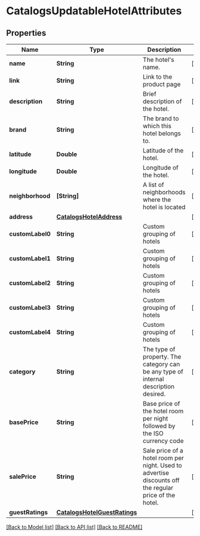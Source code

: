 # CatalogsUpdatableHotelAttributes

## Properties
Name | Type | Description | Notes
------------ | ------------- | ------------- | -------------
**name** | **String** | The hotel&#39;s name. | [optional] 
**link** | **String** | Link to the product page | [optional] 
**description** | **String** | Brief description of the hotel. | [optional] 
**brand** | **String** | The brand to which this hotel belongs to. | [optional] 
**latitude** | **Double** | Latitude of the hotel. | [optional] 
**longitude** | **Double** | Longitude of the hotel. | [optional] 
**neighborhood** | **[String]** | A list of neighborhoods where the hotel is located | [optional] 
**address** | [**CatalogsHotelAddress**](CatalogsHotelAddress.md) |  | [optional] 
**customLabel0** | **String** | Custom grouping of hotels | [optional] 
**customLabel1** | **String** | Custom grouping of hotels | [optional] 
**customLabel2** | **String** | Custom grouping of hotels | [optional] 
**customLabel3** | **String** | Custom grouping of hotels | [optional] 
**customLabel4** | **String** | Custom grouping of hotels | [optional] 
**category** | **String** | The type of property. The category can be any type of internal description desired. | [optional] 
**basePrice** | **String** | Base price of the hotel room per night followed by the ISO currency code | [optional] 
**salePrice** | **String** | Sale price of a hotel room per night. Used to advertise discounts off the regular price of the hotel. | [optional] 
**guestRatings** | [**CatalogsHotelGuestRatings**](CatalogsHotelGuestRatings.md) |  | [optional] 

[[Back to Model list]](../README.md#documentation-for-models) [[Back to API list]](../README.md#documentation-for-api-endpoints) [[Back to README]](../README.md)


